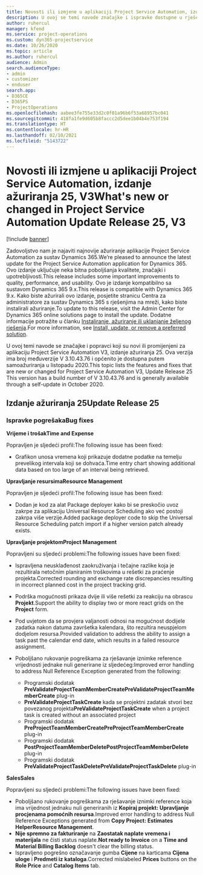 ```yaml
---
title: Novosti ili izmjene u aplikaciji Project Service Automation, izdanje ažuriranja 25, V3
description: U ovoj se temi navode značajke i ispravke dostupne u rješenju Project Service Automation, izdanje ažuriranja 25, V3.
author: ruhercul
manager: kfend
ms.service: project-operations
ms.custom: dyn365-projectservice
ms.date: 10/26/2020
ms.topic: article
ms.author: ruhercul
audience: Admin
search.audienceType:
- admin
- customizer
- enduser
search.app:
- D365CE
- D365PS
- ProjectOperations
ms.openlocfilehash: aabee3fe755e33d2c0f01a96b6f53a68957bc041
ms.sourcegitcommit: 418fa1fe9d605b8faccc2d5dee1b04b4e753f194
ms.translationtype: HT
ms.contentlocale: hr-HR
ms.lasthandoff: 02/10/2021
ms.locfileid: "5143722"
---
```

# <a name="whats-new-or-changed-in-project-service-automation-update-release-25-v3"></a><span data-ttu-id="46f09-103">Novosti ili izmjene u aplikaciji Project Service Automation, izdanje ažuriranja 25, V3</span><span class="sxs-lookup"><span data-stu-id="46f09-103">What's new or changed in Project Service Automation Update Release 25, V3</span></span>

[!include [banner](../includes/psa-now-project-operations.md)]

<span data-ttu-id="46f09-104">Zadovoljstvo nam je najaviti najnovije ažuriranje aplikacije Project Service Automation za sustav Dynamics 365.</span><span class="sxs-lookup"><span data-stu-id="46f09-104">We’re pleased to announce the latest update for the Project Service Automation application for Dynamics 365.</span></span> <span data-ttu-id="46f09-105">Ovo izdanje uključuje neka bitna poboljšanja kvalitete, značajki i upotrebljivosti.</span><span class="sxs-lookup"><span data-stu-id="46f09-105">This release includes some important improvements to quality, performance, and usability.</span></span> <span data-ttu-id="46f09-106">Ovo je izdanje kompatibilno sa sustavom Dynamics 365 9.x.</span><span class="sxs-lookup"><span data-stu-id="46f09-106">This release is compatible with Dynamics 365 9.x.</span></span> <span data-ttu-id="46f09-107">Kako biste ažurirali ovo izdanje, posjetite stranicu Centra za administratore za sustav Dynamics 365 s rješenjima na mreži, kako biste instalirali ažuriranje.</span><span class="sxs-lookup"><span data-stu-id="46f09-107">To update to this release, visit the Admin Center for Dynamics 365 online solutions page to install the update.</span></span> <span data-ttu-id="46f09-108">Dodatne informacije potražite u članku [Instaliranje, ažuriranje ili uklanjanje željenog rješenja](https://docs.microsoft.com/power-platform/admin/install-remove-preferred-solution).</span><span class="sxs-lookup"><span data-stu-id="46f09-108">For more information, see [Install, update, or remove a preferred solution](https://docs.microsoft.com/power-platform/admin/install-remove-preferred-solution).</span></span>

<span data-ttu-id="46f09-109">U ovoj temi navode se značajke i popravci koji su novi ili promijenjeni za aplikaciju Project Service Automation V3, izdanje ažuriranja 25. Ova verzija ima broj međuverzije V 3.10.43.76 i općenito je dostupna putem samoažuriranja u listopadu 2020.</span><span class="sxs-lookup"><span data-stu-id="46f09-109">This topic lists the features and fixes that are new or changed for Project Service Automation V3, Update Release 25 This version has a build number of V 3.10.43.76 and is generally available through a self-update in October 2020.</span></span>

## <a name="update-release-25"></a><span data-ttu-id="46f09-110">Izdanje ažuriranja 25</span><span class="sxs-lookup"><span data-stu-id="46f09-110">Update Release 25</span></span>

### <a name="bug-fixes"></a><span data-ttu-id="46f09-111">Ispravke pogrešaka</span><span class="sxs-lookup"><span data-stu-id="46f09-111">Bug fixes</span></span>

<span data-ttu-id="46f09-112">**Vrijeme i trošak**</span><span class="sxs-lookup"><span data-stu-id="46f09-112">**Time and Expense**</span></span>

<span data-ttu-id="46f09-113">Popravljen je sljedeći profil:</span><span class="sxs-lookup"><span data-stu-id="46f09-113">The following issue has been fixed:</span></span>

- <span data-ttu-id="46f09-114">Grafikon unosa vremena koji prikazuje dodatne podatke na temelju prevelikog intervala koji se dohvaća.</span><span class="sxs-lookup"><span data-stu-id="46f09-114">Time entry chart showing additional data based on too large of an interval being retrieved.</span></span>

<span data-ttu-id="46f09-115">**Upravljanje resursima**</span><span class="sxs-lookup"><span data-stu-id="46f09-115">**Resource Management**</span></span>

<span data-ttu-id="46f09-116">Popravljen je sljedeći profil:</span><span class="sxs-lookup"><span data-stu-id="46f09-116">The following issue has been fixed:</span></span>

- <span data-ttu-id="46f09-117">Dodan je kod za alat Package deployer kako bi se preskočio uvoz zakrpe za aplikaciju Universal Resource Scheduling ako već postoji zakrpa više verzije.</span><span class="sxs-lookup"><span data-stu-id="46f09-117">Added package deployer code to skip the Universal Resource Scheduling patch import if a higher version patch already exists.</span></span>

<span data-ttu-id="46f09-118">**Upravljanje projektom**</span><span class="sxs-lookup"><span data-stu-id="46f09-118">**Project Management**</span></span>

<span data-ttu-id="46f09-119">Popravljeni su sljedeći problemi:</span><span class="sxs-lookup"><span data-stu-id="46f09-119">The following issues have been fixed:</span></span>

- <span data-ttu-id="46f09-120">Ispravljena neusklađenost zaokruživanja i tečajne razlike koja je rezultirala netočnim planiranim troškovima u rešetki za praćenje projekta.</span><span class="sxs-lookup"><span data-stu-id="46f09-120">Corrected rounding and exchange rate discrepancies resulting in incorrect planned cost in the project tracking grid.</span></span>
- <span data-ttu-id="46f09-121">Podrška mogućnosti prikaza dvije ili više rešetki za reakciju na obrascu **Projekt**.</span><span class="sxs-lookup"><span data-stu-id="46f09-121">Support the ability to display two or more react grids on the **Project** form.</span></span>
- <span data-ttu-id="46f09-122">Pod uvjetom da se provjera valjanosti odnosi na mogućnost dodijele zadatka nakon datuma završetka kalendara, što rezultira neuspjelom dodjelom resursa.</span><span class="sxs-lookup"><span data-stu-id="46f09-122">Provided validation to address the ability to assign a task past the calendar end date, which results in a failed resource assignment.</span></span>
- <span data-ttu-id="46f09-123">Poboljšano rukovanje pogreškama za rješavanje iznimke reference vrijednosti jednake nuli generirane iz sljedećeg:</span><span class="sxs-lookup"><span data-stu-id="46f09-123">Improved error handling to address Null Reference Exception generated from the following:</span></span>

    - <span data-ttu-id="46f09-124">Programski dodatak **PreValidateProjectTeamMemberCreate**</span><span class="sxs-lookup"><span data-stu-id="46f09-124">**PreValidateProjectTeamMemberCreate** plug-in</span></span>
    - <span data-ttu-id="46f09-125">**PreValidateProjectTaskCreate** kada se projektni zadatak stvori bez povezanog projekta</span><span class="sxs-lookup"><span data-stu-id="46f09-125">**PreValidateProjectTaskCreate** when a project task is created without an associated project</span></span>
    - <span data-ttu-id="46f09-126">Programski dodatak **PreProjectTeamMemberCreate**</span><span class="sxs-lookup"><span data-stu-id="46f09-126">**PreProjectTeamMemberCreate** plug-in</span></span>
    - <span data-ttu-id="46f09-127">Programski dodatak **PostProjectTeamMemberDelete**</span><span class="sxs-lookup"><span data-stu-id="46f09-127">**PostProjectTeamMemberDelete** plug-in</span></span>
    - <span data-ttu-id="46f09-128">Programski dodatak **PreValidateProjectTaskDelete**</span><span class="sxs-lookup"><span data-stu-id="46f09-128">**PreValidateProjectTaskDelete** plug-in</span></span>

<span data-ttu-id="46f09-129">**Sales**</span><span class="sxs-lookup"><span data-stu-id="46f09-129">**Sales**</span></span>

<span data-ttu-id="46f09-130">Popravljeni su sljedeći problemi:</span><span class="sxs-lookup"><span data-stu-id="46f09-130">The following issues have been fixed:</span></span>

- <span data-ttu-id="46f09-131">Poboljšano rukovanje pogreškama za rješavanje iznimki reference koja ima vrijednost jednaku nuli generiranih iz **Kopiraj projekt: Upravljanje procjenama pomoćnih resursa**.</span><span class="sxs-lookup"><span data-stu-id="46f09-131">Improved error handling to address Null Reference Exceptions generated from **Copy Project: Estimates HelperResource Management**.</span></span>
- <span data-ttu-id="46f09-132">**Nije spremno za fakturiranje** na **Zaostatak naplate vremena i materijala** ne čisti status naplate.</span><span class="sxs-lookup"><span data-stu-id="46f09-132">**Not ready to Invoice** on a **Time and Material Billing Backlog** doesn't clear the billing status.</span></span>
- <span data-ttu-id="46f09-133">Ispravljeno pogrešno označavanje gumba **Cijene** na karticama **Cijena uloge** i **Predmeti iz kataloga**.</span><span class="sxs-lookup"><span data-stu-id="46f09-133">Corrected mislabeled **Prices** buttons on the **Role Price** and **Catalog Items** tab.</span></span>
